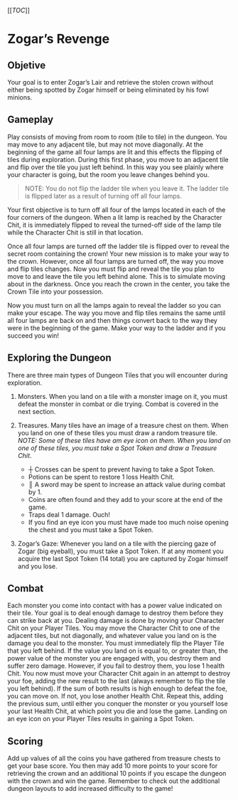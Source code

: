 [[_TOC_]]

# Zogar’s Revenge

## Objetive

Your goal is to enter Zogar’s Lair and retrieve the stolen crown without either
being spotted by Zogar himself or being eliminated by his fowl minions.

## Gameplay

Play consists of moving from room to room (tile to tile) in the dungeon. You
may move to any adjacent tile, but may not move diagonally. At the beginning of
the game all four lamps are lit and this effects the flipping of tiles during
exploration. During this first phase, you move to an adjacent tile and flip
over the tile you just left behind. In this way you see plainly where your
character is going, but the room you leave changes behind you.

> NOTE: You do not flip the ladder tile when you leave it. The ladder tile is
flipped later as a result of turning off all four lamps.

Your first objective is to turn off all four of the lamps located in each of
the four corners of the dungeon. When a lit lamp is reached by the Character
Chit, it is immediately flipped to reveal the turned-off side of the lamp tile
while the Character Chit is still in that location.

Once all four lamps are turned off the ladder tile is flipped over to reveal
the secret room containing the crown! Your new mission is to make your way to
the crown. However, once all four lamps are turned off, the way you move and
flip tiles changes. Now you must flip and reveal the tile you plan to move to
and leave the tile you left behind alone. This is to simulate moving about in
the darkness. Once you reach the crown in the center, you take the Crown Tile
into your possession.

Now you must turn on all the lamps again to reveal the ladder so you can make
your escape. The way you move and flip tiles remains the same until all four
lamps are back on and then things convert back to the way they were in the
beginning of the game. Make your way to the ladder and if you succeed you win!

## Exploring the Dungeon

There are three main types of Dungeon Tiles that you will encounter during
exploration.

1. Monsters. When you land on a tile with a monster image on it, you must
defeat the monster in combat or die trying. Combat is covered in the next
section.

2. Treasures. Many tiles have an image of a treasure chest on them. When you
land on one of these tiles you must draw a random treasure tile. *NOTE: Some of
these tiles have am eye icon on them. When you land on one of these tiles, you
must take a Spot Token and draw a Treasure Chit*.
    * ┼ Crosses can be spent to prevent having to take a Spot Token.
    * Potions can be spent to restore 1 loss Health Chit.
    * ║ A sword may be spent to increase an attack value during combat by 1.
    * Coins are often found and they add to your score at the end of the game.
    * Traps deal 1 damage. Ouch!
    * If you find an eye icon you must have made too much noise opening the
    chest and you must take a Spot Token.

3. Zogar’s Gaze: Whenever you land on a tile with the piercing gaze of Zogar
(big eyeball), you must take a Spot Token. If at any moment you acquire the
last Spot Token (14 total) you are captured by Zogar himself and you lose.

## Combat

Each monster you come into contact with has a power value indicated on their
tile. Your goal is to deal enough damage to destroy them before they can strike
back at you. Dealing damage is done by moving your Character Chit on your
Player Tiles. You may move the Character Chit to one of the adjacent tiles, but
not diagonally, and whatever value you land on is the damage you deal to the
monster. You must immediately flip the Player Tile that you left behind.  If
the value you land on is equal to, or greater than, the power value of the
monster you are engaged with, you destroy them and suffer zero damage. However,
if you fail to destroy them, you lose 1 health Chit. You now must move your
Character Chit again in an attempt to destroy your foe, adding the new result
to the last (always remember to flip the tile you left behind). If the sum of
both results is high enough to defeat the foe, you can move on. If not, you
lose another Health Chit. Repeat this, adding the previous sum, until either
you conquer the monster or you yourself lose your last Health Chit, at which
point you die and lose the game. Landing on an eye icon on your Player Tiles
results in gaining a Spot Token.

## Scoring

Add up values of all the coins you have gathered from treasure chests to get
your base score. You then may add 10 more points to your score for retrieving
the crown and an additional 10 points if you escape the dungeon with the crown
and win the game.  Remember to check out the additional dungeon layouts to add
increased difficulty to the game!
